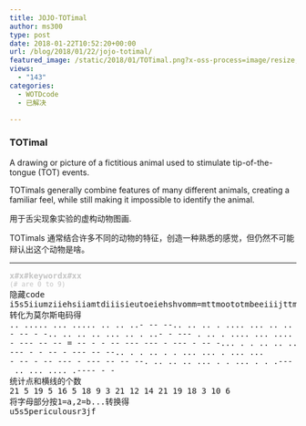 ```yaml
---
title: JOJO-TOTimal
author: ms300
type: post
date: 2018-01-22T10:52:20+00:00
url: /blog/2018/01/22/jojo-totimal/
featured_image: /static/2018/01/TOTimal.png?x-oss-process=image/resize,m_fill,w_457,h_220
views:
  - "143"
categories:
  - WOTDcode
  - 已解决

---
```

### TOTimal

<span data-sheets-value="{&quot;1&quot;:2,&quot;2&quot;:&quot;Speaking briefly and concisely.&quot;}" data-sheets-userformat="{&quot;2&quot;:513,&quot;3&quot;:[null,0],&quot;12&quot;:0}">A drawing or picture of a fictitious animal used to stimulate tip-of-the-tongue (TOT) events. </span>

<span data-sheets-value="{&quot;1&quot;:2,&quot;2&quot;:&quot;Speaking briefly and concisely.&quot;}" data-sheets-userformat="{&quot;2&quot;:513,&quot;3&quot;:[null,0],&quot;12&quot;:0}">TOTimals generally combine features of many different animals, creating a familiar feel, while still making it impossible to identify the animal.</span>

用于舌尖现象实验的虚构动物图画.

TOTimals 通常结合许多不同的动物的特征，创造一种熟悉的感觉，但仍然不可能辩认出这个动物是啥。

<!--more-->

* * *

<pre><span style="color: #c4c4c4;"><b>x#x#keywordx#xx</b></span>
<span style="color: #c4c4c4;"><small>(# are 0 to 9)</small></span>
隐藏code
<span data-sheets-value="{&quot;1&quot;:2,&quot;2&quot;:&quot;i5s5iiumziiehsiiamtdiiisieutoeiehshvomm=mttmoototmbeeiiijttmtomzeeieessesvmtmotommgiiiseeseejish1tt&quot;}" data-sheets-userformat="{&quot;2&quot;:513,&quot;3&quot;:[null,0],&quot;12&quot;:0}">i5s5iiumziiehsiiamtdiiisieutoeiehshvomm=mttmoototmbeeiiijttmtomzeeieessesvmtmotommgiiiseeseejish1tt</span>
转化为莫尔斯电码得
.. ..... ... ..... .. .. ..- -- --.. .. .. . .... ... .. .. .
- -- - -.. .. .. .. ... .. . ..- - --- . .. . .... ... .... ...
- --- -- -- = -- - - -- --- --- - --- - -- -... . . .. .. .. .
--- - - -- - --- -- --.. . . .. . . ... ... . ... ...
- -- - -- --- - --- -- -- --. .. .. .. ... . . ... . . .---
 .. ... .... .---- - -
统计点和横线的个数
21 5 19 5 16 5 18 9 3 21 12 14 21 19 18 3 10 6
将字母部分按1=a,2=b...转换得
<span data-sheets-value="{&quot;1&quot;:2,&quot;2&quot;:&quot;u5s5periculousr3jf&quot;}" data-sheets-userformat="{&quot;2&quot;:513,&quot;3&quot;:[null,0],&quot;12&quot;:0}">u5s5periculousr3jf</span></pre>